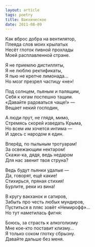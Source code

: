 ```yaml
---
layout: article
tags: poetry
title: Вакхическое
date: 2011-08-09
---
```


Как вброс добра на вентилятор,<br>
Плеяда слов моих крылатых<br>
Несёт глоток пивной прохлады<br>
Моей расплавленной стране.<br>

Я не приемлю дистилляты,<br>
Я не люблю ректификаты,<br>
Я пью не крепче лимонада...<br>
Но мозг презрел частицу «не»!<br>

Под солнцем, пьяным и палящим,<br>
Себя к югам поспешно тащим.<br>
«Давайте радоваться чаще!» —<br>
Вещает некий господин,<br>

А люди прут, не глядя, мимо,<br>
Стремясь скорей изведать Крыма,<br>
Но всем им хочется интима —<br>
И здесь с народом я един.<br>

Вперёд, по пыльным тротуарам!<br>
За освежающим нектаром!<br>
Скажи-ка, дядя, ведь недаром<br>
Для нас звенит твоя струна?<br>

Ведь будут пьянки удалые —<br>
Да, говорят, ещё какие!<br>
Стихирься, пряная стихия!<br>
Бурлите, реки из вина!<br>

В кругу вакханок и сатиров,<br>
Забыть про честь любых мундиров,<br>
Пуститься в пляс зовёт «Немирофф»...<br>
Но тут наметилась фигня:<br>

Боюсь, за страсть к алкоголизму<br>
Мне кое-кто поставит клизму...<br>
Я только соком глотку сбрызну.<br>
Давайте дальше без меня.
